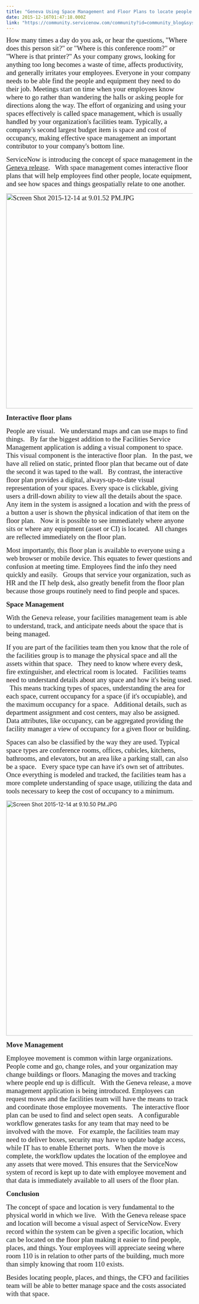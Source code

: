 ```yaml
---
title: "Geneva Using Space Management and Floor Plans to locate people places and things"
date: 2015-12-16T01:47:18.000Z
link: "https://community.servicenow.com/community?id=community_blog&sys_id=0cbc2a25dbd0dbc01dcaf3231f961926"
---
```

<p><span style="font-size: 14.0pt; font-family: Calibri;">How many times a day do you ask, or hear the questions, "Where does this person sit?" or "Where is this conference room?" or "Where is that printer?" As your company grows, looking for anything too long becomes a waste of time, affects productivity, and generally irritates your employees. Everyone in your company needs to be able find the people and equipment they need to do their job. Meetings start on time when your employees know where to go rather than wandering the halls or asking people for directions along the way. The effort of organizing and using your spaces effectively is called space management, which is usually handled by your organization's facilities team. Typically, a company's second largest budget item is space and cost of occupancy, making effective space management an important contributor to your company's bottom line.   </span></p><p></p><p><span style="font-size: 14.0pt; font-family: Calibri;">ServiceNow is introducing the concept of space management in the <a title="" _jive_internal="true" href="/community?id=community_article&sys_id=a5dca665dbd0dbc01dcaf3231f961928">Geneva release</a>.   With space management comes interactive floor plans that will help employees find other people, locate equipment, and see how spaces and things geospatially relate to one another. </span></p><p></p><p><span style="font-size: 14.0pt; font-family: Calibri;"><img   alt="Screen Shot 2015-12-14 at 9.01.52 PM.JPG" class="image-1 jive-image" height="581" src="4cf6c846dbd8db048c8ef4621f9619d8.iix" style="width: 1003px; height: 580.7829747427502px;" width="1003"/></span></p><p></p><p><span style="font-size: 14.0pt; font-family: Calibri;"><strong>Interactive floor plans</strong></span></p><p><span style="font-size: 14.0pt; font-family: Calibri;">People are visual.   We understand maps and can use maps to find things.   By far the biggest addition to the Facilities Service Management application is adding a visual component to space.   This visual component is the interactive floor plan.   In the past, we have all relied on static, printed floor plan that became out of date the second it was taped to the wall.   By contrast, the interactive floor plan provides a digital, always-up-to-date visual representation of your spaces. Every space is clickable, giving users a drill-down ability to view all the details about the space.   Any item in the system is assigned a location and with the press of a button a user is shown the physical indication of that item on the floor plan.   Now it is possible to see immediately where anyone sits or where any equipment (asset or CI) is located.   All changes are reflected immediately on the floor plan.   </span></p><p></p><p><span style="font-size: 14.0pt; font-family: Calibri;">Most importantly, this floor plan is available to everyone using a web browser or mobile device. This equates to fewer questions and confusion at meeting time. Employees find the info they need quickly and easily.   Groups that service your organization, such as HR and the IT help desk, also greatly benefit from the floor plan because those groups routinely need to find people and spaces. </span></p><p></p><p><span style="font-size: 14.0pt; font-family: Calibri;"><strong>Space Management</strong></span></p><p><span style="font-size: 14.0pt; font-family: Calibri;">With the Geneva release, your facilities management team is able to understand, track, and anticipate needs about the space that is being managed.   </span></p><p></p><p><span style="font-size: 14.0pt; font-family: Calibri;">If you are part of the facilities team then you know that the role of the facilities group is to manage the physical space and all the assets within that space.   They need to know where every desk, fire extinguisher, and electrical room is located.   Facilities teams need to understand details about any space and how it's being used.   This means tracking types of spaces, understanding the area for each space, current occupancy for a space (if it's occupiable), and the maximum occupancy for a space.   Additional details, such as department assignment and cost centers, may also be assigned. Data attributes, like occupancy, can be aggregated providing the facility manager a view of occupancy for a given floor or building. </span></p><p></p><p><span style="font-size: 14.0pt; font-family: Calibri;">Spaces can also be classified by the way they are used. Typical space types are conference rooms, offices, cubicles, kitchens, bathrooms, and elevators, but an area like a parking stall, can also be a space.   Every space type can have it's own set of attributes.   Once everything is modeled and tracked, the facilities team has a more complete understanding of space usage, utilizing the data and tools necessary to keep the cost of occupancy to a minimum. </span></p><p></p><p><img   alt="Screen Shot 2015-12-14 at 9.10.50 PM.JPG" class="image-2 jive-image" height="634" src="c795e446db14d704ed6af3231f961945.iix" style="width: 1006px; height: 634.429px;" width="1006"/></p><p></p><p><span style="font-size: 14.0pt; font-family: Calibri;"><strong>Move Management</strong></span></p><p><span style="font-size: 14.0pt; font-family: Calibri;">Employee movement is common within large organizations.   People come and go, change roles, and your organization may change buildings or floors. Managing the moves and tracking where people end up is difficult.   With the Geneva release, a move management application is being introduced. Employees can request moves and the facilities team will have the means to track and coordinate those employee movements.   The interactive floor plan can be used to find and select open seats.   A configurable workflow generates tasks for any team that may need to be involved with the move.   For example, the facilities team may need to deliver boxes, security may have to update badge access, while IT has to enable Ethernet ports.   When the move is complete, the workflow updates the location of the employee and any assets that were moved. This ensures that the ServiceNow system of record is kept up to date with employee movement and that data is immediately available to all users of the floor plan. </span></p><p></p><p><span style="font-size: 14.0pt; font-family: Calibri;"><strong>Conclusion</strong></span></p><p><span style="font-size: 14.0pt; font-family: Calibri;">The concept of space and location is very fundamental to the physical world in which we live.   With the Geneva release space and location will become a visual aspect of ServiceNow. Every record within the system can be given a specific location, which can be located on the floor plan making it easier to find people, places, and things. Your employees will appreciate seeing where room 110 is in relation to other parts of the building, much more than simply knowing that room 110 exists.</span></p><p></p><p><span style="font-size: 14.0pt; font-family: Calibri;">Besides locating people, places, and things, the CFO and facilities team will be able to better manage space and the costs associated with that space.</span></p>